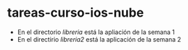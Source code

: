 # tareas-curso-ios-nube
* En el directorio *libreria* está la apliación de la semana 1
* En el directirio *libreria2* está la aplicación de la semana 2
